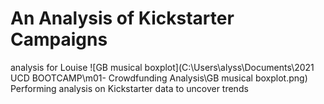 # An Analysis of Kickstarter Campaigns
analysis for Louise
![GB musical boxplot](C:\Users\alyss\Documents\2021 UCD BOOTCAMP\m01- Crowdfunding Analysis\GB musical boxplot.png)
Performing analysis on Kickstarter data to uncover trends
